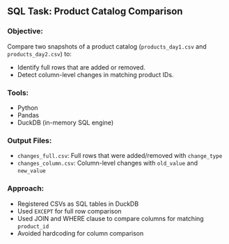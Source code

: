 ## SQL Task: Product Catalog Comparison

### Objective:
Compare two snapshots of a product catalog (`products_day1.csv` and `products_day2.csv`) to:
- Identify full rows that are added or removed.
- Detect column-level changes in matching product IDs.

### Tools:
- Python
- Pandas
- DuckDB (in-memory SQL engine)

### Output Files:
- `changes_full.csv`: Full rows that were added/removed with `change_type`
- `changes_column.csv`: Column-level changes with `old_value` and `new_value`

### Approach:
- Registered CSVs as SQL tables in DuckDB
- Used `EXCEPT` for full row comparison
- Used JOIN and WHERE clause to compare columns for matching `product_id`
- Avoided hardcoding for column comparison
